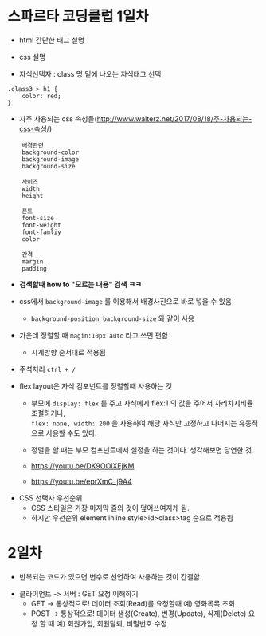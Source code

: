 # 스파르타 코딩클럽 1일차

- html 간단한 태그 설명

- css 설명
- 자식선택자 : class 명 밑에 나오는 자식태그 선택

```
.class3 > h1 {
	color: red;
}
```

- 자주 사용되는 css 속성들(http://www.walterz.net/2017/08/18/주-사용되는-css-속성/)

```
    배경관련
    background-color
    background-image
    background-size

    사이즈
    width
    height

    폰트
    font-size
    font-weight
    font-famliy
    color

    간격
    margin
    padding
```

- <b>검색할때 how to "모르는 내용" 검색 ㅋㅋ</b>

- css에서 `background-image` 를 이용해서 배경사진으로 바로 넣을 수 있음

  - `background-position`, `background-size` 와 같이 사용

- 가운데 정렬할 때 `magin:10px auto` 라고 쓰면 편함

  - 시계방향 순서대로 적용됨

- 주석처리 `ctrl + /`

- flex layout은 자식 컴포넌트를 정렬할때 사용하는 것

  - 부모에 `display: flex` 를 주고 자식에게 flex:1 의 값을 주어서 자리차지비율 조절하거나, <br>
    `flex: none, width: 200` 을 사용하여 해당 자식만 고정하고 나머지는 유동적으로 사용할 수도 있다.

  - 정렬을 할 때는 부모 컴포넌트에서 설정을 하는 것이다. 생각해보면 당연한 것.
  - https://youtu.be/DK9OOiXEjKM
  - https://youtu.be/eprXmC_j9A4

* CSS 선택자 우선순위
  - CSS 스타일은 가장 마지막 줄의 것이 덮어쓰여지게 됨.
  - 하지만 우선순위 element inline style>id>class>tag 순으로 적용됨

# 2일차

- 반복되는 코드가 있으면 변수로 선언하여 사용하는 것이 간결함.

* 클라이언트 -> 서버 : GET 요청 이해하기
  - GET -> 통상적으로! 데이터 조회(Read)를 요청할때
    예) 영화목록 조회
  - POST -> 통상적으로! 데이터 생성(Create), 변경(Update), 삭제(Delete) 요청 할 때
    예) 회원가입, 회원탈퇴, 비밀번호 수정
